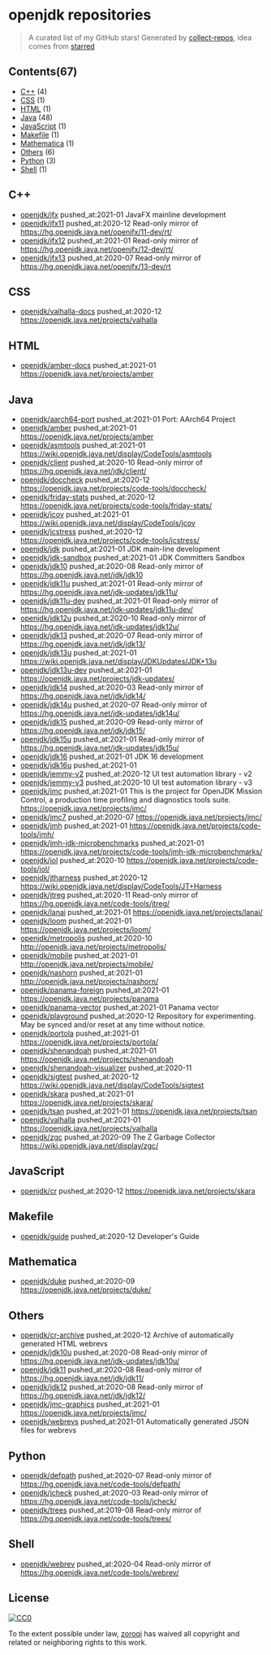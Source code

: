 # openjdk repositories


> A curated list of my GitHub stars!  Generated by [collect-repos](https://github.com/zoroqi/collect-repos), idea comes from [starred](https://github.com/maguowei/starred)  


## Contents(67)

- [C++](#c++) (4)
- [CSS](#css) (1)
- [HTML](#html) (1)
- [Java](#java) (48)
- [JavaScript](#javascript) (1)
- [Makefile](#makefile) (1)
- [Mathematica](#mathematica) (1)
- [Others](#others) (6)
- [Python](#python) (3)
- [Shell](#shell) (1)

## C++

- [openjdk/jfx](https://github.com/openjdk/jfx) pushed_at:2021-01 JavaFX mainline development
- [openjdk/jfx11](https://github.com/openjdk/jfx11) pushed_at:2020-12 Read-only mirror of https://hg.openjdk.java.net/openjfx/11-dev/rt/
- [openjdk/jfx12](https://github.com/openjdk/jfx12) pushed_at:2021-01 Read-only mirror of https://hg.openjdk.java.net/openjfx/12-dev/rt/
- [openjdk/jfx13](https://github.com/openjdk/jfx13) pushed_at:2020-07 Read-only mirror of https://hg.openjdk.java.net/openjfx/13-dev/rt

## CSS

- [openjdk/valhalla-docs](https://github.com/openjdk/valhalla-docs) pushed_at:2020-12 https://openjdk.java.net/projects/valhalla

## HTML

- [openjdk/amber-docs](https://github.com/openjdk/amber-docs) pushed_at:2021-01 https://openjdk.java.net/projects/amber

## Java

- [openjdk/aarch64-port](https://github.com/openjdk/aarch64-port) pushed_at:2021-01 Port: AArch64 Project
- [openjdk/amber](https://github.com/openjdk/amber) pushed_at:2021-01 https://openjdk.java.net/projects/amber
- [openjdk/asmtools](https://github.com/openjdk/asmtools) pushed_at:2021-01 https://wiki.openjdk.java.net/display/CodeTools/asmtools
- [openjdk/client](https://github.com/openjdk/client) pushed_at:2020-10 Read-only mirror of https://hg.openjdk.java.net/jdk/client/
- [openjdk/doccheck](https://github.com/openjdk/doccheck) pushed_at:2020-12 https://openjdk.java.net/projects/code-tools/doccheck/
- [openjdk/friday-stats](https://github.com/openjdk/friday-stats) pushed_at:2020-12 https://openjdk.java.net/projects/code-tools/friday-stats/
- [openjdk/jcov](https://github.com/openjdk/jcov) pushed_at:2021-01 https://wiki.openjdk.java.net/display/CodeTools/jcov
- [openjdk/jcstress](https://github.com/openjdk/jcstress) pushed_at:2020-12 https://openjdk.java.net/projects/code-tools/jcstress/
- [openjdk/jdk](https://github.com/openjdk/jdk) pushed_at:2021-01 JDK main-line development
- [openjdk/jdk-sandbox](https://github.com/openjdk/jdk-sandbox) pushed_at:2021-01 JDK Committers Sandbox
- [openjdk/jdk10](https://github.com/openjdk/jdk10) pushed_at:2020-08 Read-only mirror of https://hg.openjdk.java.net/jdk/jdk10
- [openjdk/jdk11u](https://github.com/openjdk/jdk11u) pushed_at:2021-01 Read-only mirror of https://hg.openjdk.java.net/jdk-updates/jdk11u/
- [openjdk/jdk11u-dev](https://github.com/openjdk/jdk11u-dev) pushed_at:2021-01 Read-only mirror of https://hg.openjdk.java.net/jdk-updates/jdk11u-dev/
- [openjdk/jdk12u](https://github.com/openjdk/jdk12u) pushed_at:2020-10 Read-only mirror of https://hg.openjdk.java.net/jdk-updates/jdk12u/
- [openjdk/jdk13](https://github.com/openjdk/jdk13) pushed_at:2020-07 Read-only mirror of https://hg.openjdk.java.net/jdk/jdk13/
- [openjdk/jdk13u](https://github.com/openjdk/jdk13u) pushed_at:2021-01 https://wiki.openjdk.java.net/display/JDKUpdates/JDK+13u
- [openjdk/jdk13u-dev](https://github.com/openjdk/jdk13u-dev) pushed_at:2021-01 https://openjdk.java.net/projects/jdk-updates/
- [openjdk/jdk14](https://github.com/openjdk/jdk14) pushed_at:2020-03 Read-only mirror of https://hg.openjdk.java.net/jdk/jdk14/
- [openjdk/jdk14u](https://github.com/openjdk/jdk14u) pushed_at:2020-07 Read-only mirror of https://hg.openjdk.java.net/jdk-updates/jdk14u/
- [openjdk/jdk15](https://github.com/openjdk/jdk15) pushed_at:2020-09 Read-only mirror of https://hg.openjdk.java.net/jdk/jdk15/
- [openjdk/jdk15u](https://github.com/openjdk/jdk15u) pushed_at:2021-01 Read-only mirror of https://hg.openjdk.java.net/jdk-updates/jdk15u/
- [openjdk/jdk16](https://github.com/openjdk/jdk16) pushed_at:2021-01 JDK 16 development
- [openjdk/jdk16u](https://github.com/openjdk/jdk16u) pushed_at:2021-01 
- [openjdk/jemmy-v2](https://github.com/openjdk/jemmy-v2) pushed_at:2020-12 UI test automation library - v2
- [openjdk/jemmy-v3](https://github.com/openjdk/jemmy-v3) pushed_at:2020-10 UI test automation library - v3
- [openjdk/jmc](https://github.com/openjdk/jmc) pushed_at:2021-01 This is the project for OpenJDK Mission Control, a production time profiling and diagnostics tools suite. https://openjdk.java.net/projects/jmc/
- [openjdk/jmc7](https://github.com/openjdk/jmc7) pushed_at:2020-07 https://openjdk.java.net/projects/jmc/
- [openjdk/jmh](https://github.com/openjdk/jmh) pushed_at:2021-01 https://openjdk.java.net/projects/code-tools/jmh/
- [openjdk/jmh-jdk-microbenchmarks](https://github.com/openjdk/jmh-jdk-microbenchmarks) pushed_at:2021-01 https://openjdk.java.net/projects/code-tools/jmh-jdk-microbenchmarks/
- [openjdk/jol](https://github.com/openjdk/jol) pushed_at:2020-10 https://openjdk.java.net/projects/code-tools/jol/
- [openjdk/jtharness](https://github.com/openjdk/jtharness) pushed_at:2020-12 https://wiki.openjdk.java.net/display/CodeTools/JT+Harness
- [openjdk/jtreg](https://github.com/openjdk/jtreg) pushed_at:2020-11 Read-only mirror of https://hg.openjdk.java.net/code-tools/jtreg/
- [openjdk/lanai](https://github.com/openjdk/lanai) pushed_at:2021-01 https://openjdk.java.net/projects/lanai/
- [openjdk/loom](https://github.com/openjdk/loom) pushed_at:2021-01 https://openjdk.java.net/projects/loom/
- [openjdk/metropolis](https://github.com/openjdk/metropolis) pushed_at:2020-10 http://openjdk.java.net/projects/metropolis/
- [openjdk/mobile](https://github.com/openjdk/mobile) pushed_at:2021-01 http://openjdk.java.net/projects/mobile/
- [openjdk/nashorn](https://github.com/openjdk/nashorn) pushed_at:2021-01 http://openjdk.java.net/projects/nashorn/
- [openjdk/panama-foreign](https://github.com/openjdk/panama-foreign) pushed_at:2021-01 https://openjdk.java.net/projects/panama
- [openjdk/panama-vector](https://github.com/openjdk/panama-vector) pushed_at:2021-01 Panama vector
- [openjdk/playground](https://github.com/openjdk/playground) pushed_at:2020-12 Repository for experimenting. May be synced and/or reset at any time without notice.
- [openjdk/portola](https://github.com/openjdk/portola) pushed_at:2021-01 https://openjdk.java.net/projects/portola/
- [openjdk/shenandoah](https://github.com/openjdk/shenandoah) pushed_at:2021-01 https://openjdk.java.net/projects/shenandoah
- [openjdk/shenandoah-visualizer](https://github.com/openjdk/shenandoah-visualizer) pushed_at:2020-11 
- [openjdk/sigtest](https://github.com/openjdk/sigtest) pushed_at:2020-12 https://wiki.openjdk.java.net/display/CodeTools/sigtest
- [openjdk/skara](https://github.com/openjdk/skara) pushed_at:2021-01 https://openjdk.java.net/projects/skara/
- [openjdk/tsan](https://github.com/openjdk/tsan) pushed_at:2021-01 https://openjdk.java.net/projects/tsan
- [openjdk/valhalla](https://github.com/openjdk/valhalla) pushed_at:2021-01 https://openjdk.java.net/projects/valhalla
- [openjdk/zgc](https://github.com/openjdk/zgc) pushed_at:2020-09 The Z Garbage Collector https://wiki.openjdk.java.net/display/zgc/

## JavaScript

- [openjdk/cr](https://github.com/openjdk/cr) pushed_at:2020-12 https://openjdk.java.net/projects/skara

## Makefile

- [openjdk/guide](https://github.com/openjdk/guide) pushed_at:2020-12 Developer's Guide

## Mathematica

- [openjdk/duke](https://github.com/openjdk/duke) pushed_at:2020-09 https://openjdk.java.net/projects/duke/

## Others

- [openjdk/cr-archive](https://github.com/openjdk/cr-archive) pushed_at:2020-12 Archive of automatically generated HTML webrevs 
- [openjdk/jdk10u](https://github.com/openjdk/jdk10u) pushed_at:2020-08 Read-only mirror of https://hg.openjdk.java.net/jdk-updates/jdk10u/
- [openjdk/jdk11](https://github.com/openjdk/jdk11) pushed_at:2020-08 Read-only mirror of https://hg.openjdk.java.net/jdk/jdk11/
- [openjdk/jdk12](https://github.com/openjdk/jdk12) pushed_at:2020-08 Read-only mirror of https://hg.openjdk.java.net/jdk/jdk12/
- [openjdk/jmc-graphics](https://github.com/openjdk/jmc-graphics) pushed_at:2021-01 https://openjdk.java.net/projects/jmc/
- [openjdk/webrevs](https://github.com/openjdk/webrevs) pushed_at:2021-01 Automatically generated JSON files for webrevs

## Python

- [openjdk/defpath](https://github.com/openjdk/defpath) pushed_at:2020-07 Read-only mirror of https://hg.openjdk.java.net/code-tools/defpath/
- [openjdk/jcheck](https://github.com/openjdk/jcheck) pushed_at:2020-03 Read-only mirror of https://hg.openjdk.java.net/code-tools/jcheck/
- [openjdk/trees](https://github.com/openjdk/trees) pushed_at:2019-08 Read-only mirror of https://hg.openjdk.java.net/code-tools/trees/

## Shell

- [openjdk/webrev](https://github.com/openjdk/webrev) pushed_at:2020-04 Read-only mirror of https://hg.openjdk.java.net/code-tools/webrev/


## License

[![CC0](http://mirrors.creativecommons.org/presskit/buttons/88x31/svg/cc-zero.svg)](https://creativecommons.org/publicdomain/zero/1.0/)

To the extent possible under law, [zoroqi](https://github.com/zoroqi) has waived all copyright and related or neighboring rights to this work.
